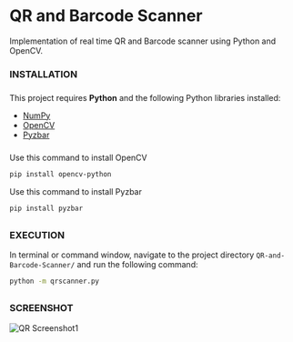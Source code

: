 # QR and Barcode Scanner

Implementation of real time QR and Barcode scanner using Python and OpenCV.

### INSTALLATION

###
This project requires **Python** and the following Python libraries installed:

- [NumPy](http://www.numpy.org/)
- [OpenCV](https://opencv.org/)
- [Pyzbar](https://pypi.org/project/pyzbar/)

###
Use this command to install OpenCV
```bash
pip install opencv-python
```

Use this command to install Pyzbar
```bash
pip install pyzbar
```

##
### EXECUTION

In terminal or command window, navigate to the project directory `QR-and-Barcode-Scanner/` and run the following command:
```bash
python -m qrscanner.py
```

##
### SCREENSHOT

![QR Screenshot1](https://user-images.githubusercontent.com/80042740/118488356-46932780-b739-11eb-9c6f-bf7c11274bd0.png)
